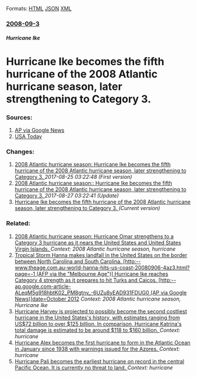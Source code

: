 
Formats: [HTML](/news/2008/09/3/hurricane-ike-becomes-the-fifth-hurricane-of-the-2008-atlantic-hurricane-season-later-strengthening-to-category-3.html)  [JSON](/news/2008/09/3/hurricane-ike-becomes-the-fifth-hurricane-of-the-2008-atlantic-hurricane-season-later-strengthening-to-category-3.json)  [XML](/news/2008/09/3/hurricane-ike-becomes-the-fifth-hurricane-of-the-2008-atlantic-hurricane-season-later-strengthening-to-category-3.xml)  

### [2008-09-3](/news/2008/09/3/index.md)

##### Hurricane Ike
#  Hurricane Ike becomes the fifth hurricane of the 2008 Atlantic hurricane season, later strengthening to Category 3. 




### Sources:

1. [AP via Google News](http://ap.google.com/article/ALeqM5gVWjsPEiqe1tEu2mhBIRaxxGi8owD92VIBMG0)
2. [USA Today](https://www.usatoday.com/weather/storms/hurricanes/2008-09-03-hurricane-ike_N.htm?csp=34)

### Changes:

1. [ 2008 Atlantic hurricane season: Hurricane Ike becomes the fifth hurricane of the 2008 Atlantic hurricane season, later strengthening to Category 3. ](/news/2008/09/3/2008-atlantic-hurricane-season-p-hurricane-ike-becomes-the-fifth-hurricane-of-the-2008-atlantic-hurricane-season-later-strengthening-to-ca.md) _2017-08-25 03:22:48 (First version)_
2. [ 2008 Atlantic hurricane season:: Hurricane Ike becomes the fifth hurricane of the 2008 Atlantic hurricane season, later strengthening to Category 3. ](/news/2008/09/3/2008-atlantic-hurricane-season-hurricane-ike-becomes-the-fifth-hurricane-of-the-2008-atlantic-hurricane-season-later-strengthening-to-ca.md) _2017-08-27 03:22:41 (Update)_
2. [ Hurricane Ike becomes the fifth hurricane of the 2008 Atlantic hurricane season, later strengthening to Category 3. ](/news/2008/09/3/hurricane-ike-becomes-the-fifth-hurricane-of-the-2008-atlantic-hurricane-season-later-strengthening-to-category-3.md) _(Current version)_

### Related:

1. [ 2008 Atlantic hurricane season: Hurricane Omar strengthens to a Category 3 hurricane as it nears the United States and United States Virgin Islands. ](/news/2008/10/15/2008-atlantic-hurricane-season-hurricane-omar-strengthens-to-a-category-3-hurricane-as-it-nears-the-united-states-and-united-states-virgin.md) _Context: 2008 Atlantic hurricane season, hurricane_
2. [ Tropical Storm Hanna makes landfall in the United States on the border between North Carolina and South Carolina. [http:--www.theage.com.au-world-hanna-hits-us-coast-20080906-4az3.html?page=-1 (AFP via the "Melbourne Age")] Hurricane Ike reaches Category 4 strength as it prepares to hit Turks and Caicos. [http:--ap.google.com-article-ALeqM5g918hbtK02_PM8gtnv_-6UZu8yEAD931FDUG0 (AP via Google News)]date=October 2012](/news/2008/09/6/tropical-storm-hanna-makes-landfall-in-the-united-states-on-the-border-between-north-carolina-and-south-carolina-http-www-theage-com-au.md) _Context: 2008 Atlantic hurricane season, Hurricane Ike_
3. [Hurricane Harvey is projected to possibly become the second costliest hurricane in the United States's history, with estimates ranging from US$72 billion to over $125 billion. In comparison, Hurricane Katrina's total damage is estimated to be around $118 to $160 billion. ](/news/2017/09/3/hurricane-harvey-is-projected-to-possibly-become-the-second-costliest-hurricane-in-the-united-states-s-history-with-estimates-ranging-from.md) _Context: hurricane_
4. [Hurricane Alex becomes the first hurricane to form in the Atlantic Ocean in January since 1938 with warnings issued for the Azores. ](/news/2016/01/14/hurricane-alex-becomes-the-first-hurricane-to-form-in-the-atlantic-ocean-in-january-since-1938-with-warnings-issued-for-the-azores.md) _Context: hurricane_
5. [Hurricane Pali becomes the earliest hurricane on record in the central Pacific Ocean. It is currently no threat to land. ](/news/2016/01/12/hurricane-pali-becomes-the-earliest-hurricane-on-record-in-the-central-pacific-ocean-it-is-currently-no-threat-to-land.md) _Context: hurricane_
